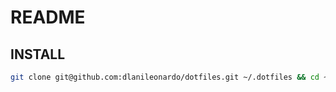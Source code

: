 # README

## INSTALL
```bash
git clone git@github.com:dlanileonardo/dotfiles.git ~/.dotfiles && cd ~/.dotfiles && ./install
```
